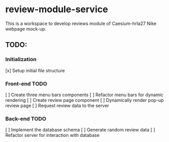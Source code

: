 # review-module-service

This is a workspace to develop reviews module of Caesium-hrla27 Nike webpage mock-up.

## TODO:

### Initialization

[x] Setup initial file structure

### Front-end TODO

[ ] Create three menu bars components
[ ] Refactor menu bars for dynamic rendering
[ ] Create review page component
[ ] Dynamically render pop-up review page
[ ] Request review data to the server

### Back-end TODO

[ ] Implement the database schema
[ ] Generate random review data
[ ] Refactor server for interaction with database